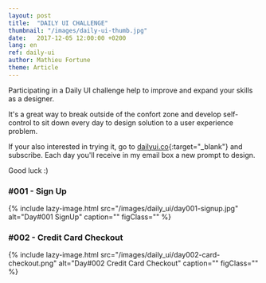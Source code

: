 ```yaml
---
layout: post
title:  "DAILY UI CHALLENGE"
thumbnail: "/images/daily-ui-thumb.jpg"
date:   2017-12-05 12:00:00 +0200
lang: en
ref: daily-ui
author: Mathieu Fortune
theme: Article
---
```


Participating in a Daily UI challenge help to improve and expand your skills as a designer.

It's a great way to break outside of the confort zone and develop self-control to sit down every day to design solution to a user experience problem.

If your also interested in trying it, go to [dailyui.co](http://www.dailyui.co/ "Website to subscribe to the Daily UI challenge"){:target="_blank"} and subscribe. Each day you'll receive in my email box a new prompt to design.

Good luck :)

### #001 - Sign Up

{% include lazy-image.html src="/images/daily_ui/day001-signup.jpg" alt="Day#001 SignUp" caption="" figClass="" %}

### #002 - Credit Card Checkout

{% include lazy-image.html src="/images/daily_ui/day002-card-checkout.png" alt="Day#002 Credit Card Checkout" caption="" figClass="" %}